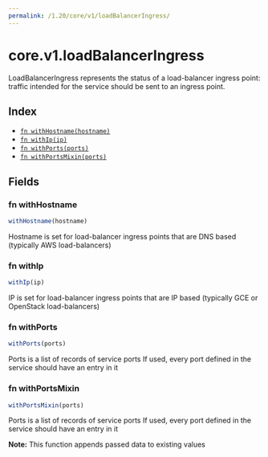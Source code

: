 ```yaml
---
permalink: /1.20/core/v1/loadBalancerIngress/
---
```


# core.v1.loadBalancerIngress

LoadBalancerIngress represents the status of a load-balancer ingress point: traffic intended for the service should be sent to an ingress point.

## Index

* [`fn withHostname(hostname)`](#fn-withhostname)
* [`fn withIp(ip)`](#fn-withip)
* [`fn withPorts(ports)`](#fn-withports)
* [`fn withPortsMixin(ports)`](#fn-withportsmixin)

## Fields

### fn withHostname

```ts
withHostname(hostname)
```

Hostname is set for load-balancer ingress points that are DNS based (typically AWS load-balancers)

### fn withIp

```ts
withIp(ip)
```

IP is set for load-balancer ingress points that are IP based (typically GCE or OpenStack load-balancers)

### fn withPorts

```ts
withPorts(ports)
```

Ports is a list of records of service ports If used, every port defined in the service should have an entry in it

### fn withPortsMixin

```ts
withPortsMixin(ports)
```

Ports is a list of records of service ports If used, every port defined in the service should have an entry in it

**Note:** This function appends passed data to existing values